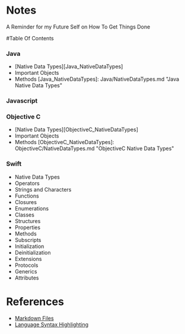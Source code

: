 # Notes
A Reminder for my Future Self on How To Get Things Done

#Table Of Contents

### Java
* [Native Data Types][Java_NativeDataTypes]
* Important Objects
* Methods
[Java_NativeDataTypes]: Java/NativeDataTypes.md "Java Native Data Types"

### Javascript

### Objective C
* [Native Data Types][ObjectiveC_NativeDataTypes]
* Important Objects
* Methods
[ObjectiveC_NativeDataTypes]: ObjectiveC/NativeDataTypes.md "ObjectiveC Native Data Types"

### Swift
* Native Data Types
* Operators
* Strings and Characters
* Functions
* Closures
* Enumerations
* Classes
* Structures
* Properties
* Methods
* Subscripts
* Initialization
* Deinitialization
* Extensions
* Protocols
* Generics
* Attributes

# References
* [Markdown Files](https://help.github.com/articles/github-flavored-markdown/)
* [Language Syntax Highlighting](http://tinker.kotaweaver.com/blog/?p=152)




